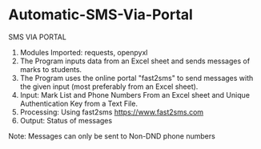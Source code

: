 # Automatic-SMS-Via-Portal
SMS VIA PORTAL
1. Modules Imported: requests, openpyxl
2. The Program inputs data from an Excel sheet and sends messages of marks to students. 
3. The Program uses the online portal "fast2sms" to send messages with the given input (most preferably from an Excel sheet).
4. Input: Mark List and Phone Numbers From an Excel sheet and Unique Authentication Key from a Text File.
5. Processing: Using fast2sms https://www.fast2sms.com
6. Output: Status of messages 

Note: Messages can only be sent to Non-DND phone numbers
